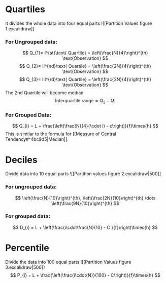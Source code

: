 # Quartiles
It divides the whole data into four equal parts
![[Partition Values figure 1.excalidraw]]
### For Ungrouped data:
$$
Q_{1}= I^{st}\text{ Quartile} = \left(\frac{N}{4}\right)^{th} \text{Observation}
$$
$$
Q_{2}= II^{nd}\text{ Quartile} = \left(\frac{2N}{4}\right)^{th} \text{Observation}
$$
$$
Q_{3}= III^{rd}\text{ Quartile} = \left(\frac{3N}{4}\right)^{th} \text{Observation}
$$
The 2nd Quartile will become median
$$
\text{Interquartile range} = Q_{3}-Q_{1}
$$
### For Grouped Data:
$$
Q_{i} = L + \frac{\left(\frac{N}{4}{\cdot i} - c\right)}{f}\times{h}
$$
This is similar to the formula for [[Measure of Central Tendency#^4bc9d5|Median]].

# Deciles
Divide data into 10 equal parts
![[Partition values figure 2.excalidraw|500]]
### For ungrouped data:
$$
\left(\frac{N}{10}\right)^{th}, \left(\frac{2N}{10}\right)^{th} \dots \left(\frac{9N}{10}\right)^{th} 
$$
### For grouped data:
$$
D_{i} = L + \left(\frac{i\cdot\frac{N}{10} - C }{f}\right)\times{h}
$$
# Percentile
Divide the data into 100 equal parts
![[Partition Values figure 3.excalidraw|500]]
$$
P_{i} = L + \frac{\left(\frac{i\cdot{N}}{100} - C\right)}{f}\times{h}
$$

